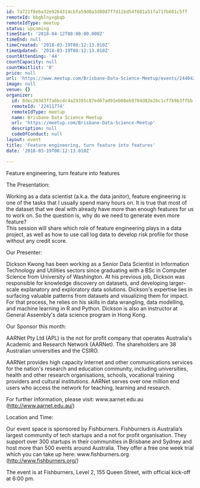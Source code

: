 ```yaml
---
id: 7a721f8eba32e9264314cbfa59d0a3d80d7f7d11bd54f681a51fa717b681c5ff
remoteId: bbgblnyxgbqb
remoteIdType: meetup
status: upcoming
timeStart: '2018-04-12T08:00:00.000Z'
timeEnd: null
timeCreated: '2018-03-19T08:12:13.010Z'
timeUpdated: '2018-03-19T08:12:13.010Z'
countAttending: '44'
countCapacity: null
countWaitlist: '0'
price: null
url: 'https://www.meetup.com/Brisbane-Data-Science-Meetup/events/244042319/'
image: null
venue: {}
organizer:
  id: 8dec203d3f7a6bcdc4a29395c87ed67ad91eb08eb9704d82e2bc1cf7b9b3ffbb
  remoteId: '22411774'
  remoteIdType: meetup
  name: Brisbane Data Science Meetup
  url: 'https://meetup.com/Brisbane-Data-Science-Meetup'
  description: null
  codeOfConduct: null
layout: event
title: 'Feature engineering, turn feature into features'
date: '2018-03-19T08:12:13.010Z'

---
```

<p>Feature engineering, turn feature into features</p> <p>The Presentation:</p> <p>Working as a data scientist (a.k.a. the data janitor), feature engineering is one of the tasks that I usually spend many hours on. It is true that most of the dataset that we deal with already have more than enough features for us to work on. So the question is, why do we need to generate even more feature?<br/>This session will share which role of feature engineering plays in a data project, as well as how to use call log data to develop risk profile for those without any credit score.</p> <p>Our Presenter:</p> <p>Dickson Kwong has been working as a Senior Data Scientist in Information Technology and Utilities sectors since graduating with a BSc in Computer Science from University of Washington. At his previous job, Dickson was responsible for knowledge discovery on datasets, and developing larger-scale explanatory and exploratory data solutions. Dickson's expertise lies in surfacing valuable patterns from datasets and visualizing them for impact. For that process, he relies on his skills in data wrangling, data modelling, and machine learning in R and Python. Dickson is also an instructor at General Assembly's data science program in Hong Kong.</p> <p>Our Sponsor this month:</p> <p>AARNet Pty Ltd (APL) is the not for profit company that operates Australia's Academic and Research Network (AARNet). The shareholders are 38 Australian universities and the CSIRO.</p> <p>AARNet provides high capacity Internet and other communications services for the nation's research and education community, including universities, health and other research organisations, schools, vocational training providers and cultural institutions. AARNet serves over one million end users who access the network for teaching, learning and research.</p> <p>For further information, please visit: www.aarnet.edu.au (<a href="http://www.aarnet.edu.au/" class="linkified">http://www.aarnet.edu.au/</a>)</p> <p>Location and Time:</p> <p>Our event space is sponsored by Fishburners. Fishburners is Australia’s largest community of tech startups and a not for profit organisation. They support over 300 startups in their communities in Brisbane and Sydney and host more than 500 events around Australia. They offer a free one week trial which you can take up here: www.fishburners.org (<a href="http://www.fishburners.org/" class="linkified">http://www.fishburners.org/</a>)</p> <p>The event is at Fishburners, Level 2, 155 Queen Street, with official kick-off at 6:00 pm.</p>
